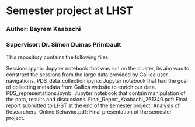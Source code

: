 # Semester project at LHST
### Author: Bayrem Kaabachi 
### Supervisor: Dr. Simon Dumas Primbault

This repository contains the following files:

Sessions.ipynb: Jupyter notebook that was run on the cluster, its aim was to construct the sessions from the large data provided by Gallica user navigations.
PDS_data_collection.ipynb: Jupyter notebook that had the goal of collecting metadata from Gallica website to enrich our data.
PDS_representations.ipynb: Jupyter notebook that contain manipulation of the data, results and discussions.
Final_Report_Kaabachi_261340.pdf: Final report submitted to LHST at the end of the semester project.
Analysis of Researchers’ Online Behavior.pdf: Final presentation of the semester project.